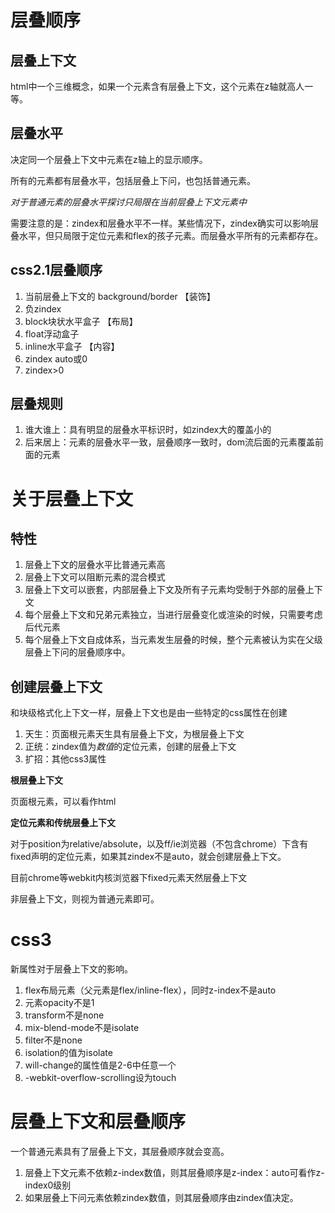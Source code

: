 # 层叠顺序

## 层叠上下文

html中一个三维概念，如果一个元素含有层叠上下文，这个元素在z轴就高人一等。

## 层叠水平

决定同一个层叠上下文中元素在z轴上的显示顺序。

所有的元素都有层叠水平，包括层叠上下问，也包括普通元素。

*对于普通元素的层叠水平探讨只局限在当前层叠上下文元素中*

需要注意的是：zindex和层叠水平不一样。某些情况下，zindex确实可以影响层叠水平，但只局限于定位元素和flex的孩子元素。而层叠水平所有的元素都存在。

## css2.1层叠顺序

1. 当前层叠上下文的 background/border 【装饰】
2. 负zindex
3. block块状水平盒子 【布局】
4. float浮动盒子 
5. inline水平盒子 【内容】
6. zindex auto或0
7. zindex>0



## 层叠规则

1. 谁大谁上：具有明显的层叠水平标识时，如zindex大的覆盖小的
2. 后来居上：元素的层叠水平一致，层叠顺序一致时，dom流后面的元素覆盖前面的元素



# 关于层叠上下文

## 特性

1. 层叠上下文的层叠水平比普通元素高
2. 层叠上下文可以阻断元素的混合模式
3. 层叠上下文可以嵌套，内部层叠上下文及所有子元素均受制于外部的层叠上下文
4. 每个层叠上下文和兄弟元素独立，当进行层叠变化或渲染的时候，只需要考虑后代元素
5. 每个层叠上下文自成体系，当元素发生层叠的时候，整个元素被认为实在父级层叠上下问的层叠顺序中。

## 创建层叠上下文

和块级格式化上下文一样，层叠上下文也是由一些特定的css属性在创建

1. 天生：页面根元素天生具有层叠上下文，为根层叠上下文
2. 正统：zindex值为*数值*的定位元素，创建的层叠上下文
3. 扩招：其他css3属性

**根层叠上下文**

页面根元素，可以看作html

**定位元素和传统层叠上下文**

对于position为relative/absolute，以及ff/ie浏览器（不包含chrome）下含有fixed声明的定位元素，如果其zindex不是auto，就会创建层叠上下文。

目前chrome等webkit内核浏览器下fixed元素天然层叠上下文

非层叠上下文，则视为普通元素即可。

# css3

新属性对于层叠上下文的影响。

1. flex布局元素（父元素是flex/inline-flex），同时z-index不是auto
2. 元素opacity不是1
3. transform不是none
4. mix-blend-mode不是isolate
5. filter不是none
6. isolation的值为isolate
7. will-change的属性值是2-6中任意一个
8. -webkit-overflow-scrolling设为touch

# 层叠上下文和层叠顺序

一个普通元素具有了层叠上下文，其层叠顺序就会变高。

1. 层叠上下文元素不依赖z-index数值，则其层叠顺序是z-index：auto可看作z-index0级别
2. 如果层叠上下问元素依赖zindex数值，则其层叠顺序由zindex值决定。

